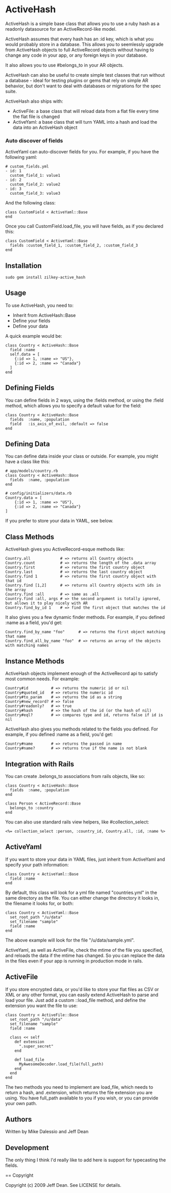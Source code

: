 # ActiveHash

ActiveHash is a simple base class that allows you to use a ruby hash as a readonly datasource for an ActiveRecord-like model.

ActiveHash assumes that every hash has an :id key, which is what you would probably store in a database.  This allows you to seemlessly upgrade from ActiveHash objects to full ActiveRecord objects without having to change any code in your app, or any foreign keys in your database.

It also allows you to use #belongs_to in your AR objects.

ActiveHash can also be useful to create simple test classes that run without a database - ideal for testing plugins or gems that rely on simple AR behavior, but don't want to deal with databases or migrations for the spec suite.

ActiveHash also ships with:

  * ActiveFile: a base class that will reload data from a flat file every time the flat file is changed
  * ActiveYaml: a base class that will turn YAML into a hash and load the data into an ActiveHash object

### Auto discover of fields

ActiveYaml can auto-discover fields for you.  For example, if you have the following yaml:

    # custom_fields.yml
    - id: 1
      custom_field_1: value1
    - id: 2
      custom_field_2: value2
    - id: 3
      custom_field_3: value3

And the following class:

    class CustomField < ActiveYaml::Base
    end

Once you call CustomField.load_file, you will have fields, as if you declared this:

    class CustomField < ActiveYaml::Base
      fields :custom_field_1, :custom_field_2, :custom_field_3
    end

## Installation

    sudo gem install zilkey-active_hash

## Usage

To use ActiveHash, you need to:

 * Inherit from ActiveHash::Base
 * Define your fields
 * Define your data

A quick example would be:

    class Country < ActiveHash::Base
      field :name
      self.data = [
        {:id => 1, :name => "US"},
        {:id => 2, :name => "Canada"}
      ]
    end

## Defining Fields

You can define fields in 2 ways, using the :fields method, or using the :field method, which allows you to specify a default value for the field:

    class Country < ActiveHash::Base
      fields  :name, :population
      field   :is_axis_of_evil, :default => false
    end

## Defining Data

You can define data inside your class or outside.  For example, you might have a class like this:

    # app/models/country.rb
    class Country < ActiveHash::Base
      fields  :name, :population
    end

    # config/initializers/data.rb
    Country.data = [
        {:id => 1, :name => "US"},
        {:id => 2, :name => "Canada"}
    ]

If you prefer to store your data in YAML, see below.

## Class Methods

ActiveHash gives you ActiveRecord-esque methods like:

    Country.all             # => returns all Country objects
    Country.count           # => returns the length of the .data array
    Country.first           # => returns the first country object
    Country.last            # => returns the last country object
    Country.find 1          # => returns the first country object with that id
    Country.find [1,2]      # => returns all Country objects with ids in the array
    Country.find :all       # => same as .all
    Country.find :all, args # => the second argument is totally ignored, but allows it to play nicely with AR
    Country.find_by_id 1    # => find the first object that matches the id

It also gives you a few dynamic finder methods.  For example, if you defined :name as a field, you'd get:

    Country.find_by_name "foo"      # => returns the first object matching that name
    Country.find_all_by_name "foo"  # => returns an array of the objects with matching names

## Instance Methods

ActiveHash objects implement enough of the ActiveRecord api to satisfy most common needs.  For example:

    Country#id          # => returns the numeric id or nil
    Country#quoted_id   # => returns the numeric id
    Country#to_param    # => returns the id as a string
    Country#new_record? # => false
    Country#readonly?   # => true
    Country#hash        # => the hash of the id (or the hash of nil)
    Country#eql?        # => compares type and id, returns false if id is nil

ActiveHash also gives you methods related to the fields you defined.  For example, if you defined :name as a field, you'd get:

    Country#name        # => returns the passed in name
    Country#name?       # => returns true if the name is not blank

## Integration with Rails

You can create .belongs_to associations from rails objects, like so:

    class Country < ActiveHash::Base
      fields  :name, :population
    end

    class Person < ActiveRecord::Base
      belongs_to :country
    end

You can also use standard rails view helpers, like #collection_select:

    <%= collection_select :person, :country_id, Country.all, :id, :name %>

## ActiveYaml

If you want to store your data in YAML files, just inherit from ActiveYaml and specify your path information:

    class Country < ActiveYaml::Base
      field :name
    end

By default, this class will look for a yml file named "countries.yml" in the same directory as the file.  You can either change the directory it looks in, the filename it looks for, or both:

    class Country < ActiveYaml::Base
      set_root_path "/u/data"
      set_filename "sample"
      field :name
    end

The above example will look for the file "/u/data/sample.yml".

ActiveYaml, as well as ActiveFile, check the mtime of the file you specified, and reloads the data if the mtime has changed.  So you can replace the data in the files even if your app is running in production mode in rails.

## ActiveFile

If you store encrypted data, or you'd like to store your flat files as CSV or XML or any other format, you can easily extend ActiveHash to parse and load your file.  Just add a custom ::load_file method, and define the extension you want the file to use:

    class Country < ActiveFile::Base
      set_root_path "/u/data"
      set_filename "sample"
      field :name

      class << self
        def extension
          ".super_secret"
        end

        def load_file
          MyAwesomeDecoder.load_file(full_path)
        end
      end
    end

The two methods you need to implement are load_file, which needs to return a hash, and .extension, which returns the file extension you are using.  You have full_path available to you if you wish, or you can provide your own path.

## Authors

Written by Mike Dalessio and Jeff Dean

## Development

The only thing I think I'd really like to add here is support for typecasting the fields.

== Copyright

Copyright (c) 2009 Jeff Dean. See LICENSE for details.
